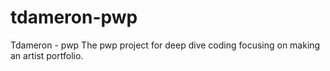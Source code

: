 # tdameron-pwp
Tdameron - pwp 
The pwp project for deep dive coding focusing on making an artist portfolio.

